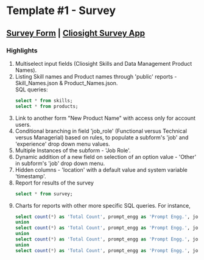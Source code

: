 # Template #1 - Survey 
     
## [Survey Form](https://app.cliosight.com/app/forms/221/show/public?noNavbar=true)  |  [Cliosight Survey App](https://app1.cliosight.com/app/applications/17/show)            

### Highlights      
1. Multiselect input fields (Cliosight Skills and Data Management Product Names).
2. Listing Skill names and Product names through 'public' reports - Skill_Names.json & Product_Names.json.    
   SQL queries:
   ``` sql
   select * from skills;     
   select * from products;
   ```
3. Link to another form "New Product Name" with access only for account users.    
4. Conditional branching in field 'job_role' (Functional versus Technical versus Managerial) based on rules, to populate a subform's 'job' and 'experience' drop down menu values.     
5. Multiple Instances of the subform - 'Job Role'.                     
6. Dynamic addition of a new field on selection of an option value - 'Other' in subform's 'job' drop down menu.       
7. Hidden columns - 'location' with a default value and system variable 'timestamp'.
8. Report for results of the survey        
   ``` sql
   select * from survey;     
   ```
9. Charts for reports with other more specific SQL queries. For instance,         
   ``` sql
   select count(*) as 'Total Count', prompt_engg as 'Prompt Engg.', job_role as 'Job Role' from survey where prompt_engg = 'yes' and job_role = 'Functional'     
   union          
   select count(*) as 'Total Count', prompt_engg as 'Prompt Engg.', job_role as 'Job Role' from survey where prompt_engg = 'yes' and job_role = 'Technical'          
   union
   select count(*) as 'Total Count', prompt_engg as 'Prompt Engg.', job_role as 'Job Role' from survey where prompt_engg = 'no' and job_role = 'Functional'     
   union          
   select count(*) as 'Total Count', prompt_engg as 'Prompt Engg.', job_role as 'Job Role' from survey where prompt_engg = 'no' and job_role = 'Technical'
   ```

